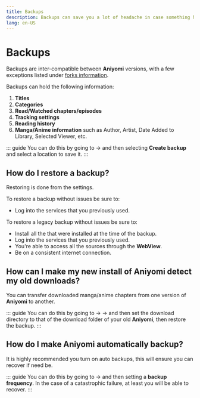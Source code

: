 ```yaml
---
title: Backups
description: Backups can save you a lot of headache in case something happens to your installation or device.
lang: en-US
---
```


# Backups

Backups are inter-compatible between **Aniyomi** versions, with a few exceptions listed under [forks information](#forks-information).

Backups can hold the following information:
1. **Titles**
1. **Categories**
1. **Read/Watched chapters/episodes**
1. **Tracking settings**
1. **Reading history**
1. **Manga/Anime information** such as Author, Artist, Date Added to Library, Selected Viewer, etc.

::: guide
You can do this by going to <Navigation item="more"/> → <Navigation item="settings_backup"/> and then selecting **Create backup** and select a location to save it.
:::

## How do I restore a backup?

Restoring is done from the <Navigation item="settings_backup"/> settings.

To restore a backup without issues be sure to:

* Log into the <Navigation item="settings_tracking"/> services that you previously used.

To restore a legacy backup without issues be sure to:

* Install all the <Navigation item="tab_extensions"/> that were installed at the time of the backup.
* Log into the <Navigation item="settings_tracking"/> services that you previously used.
* You're able to access all the sources through the **WebView**.
* Be on a consistent internet connection.

## How can I make my new install of Aniyomi detect my old downloads?

You can transfer downloaded manga/anime chapters from one version of **Aniyomi** to another.

::: guide
You can do this by going to <Navigation item="more"/> → <Navigation item="settings"/> → <Navigation item="settings_downloads"/> and then set the download directory to that of the download folder of your old **Aniyomi**, then restore the backup.
:::

## How do I make Aniyomi automatically backup?

It is highly recommended you turn on auto backups, this will ensure you can recover if need be.

::: guide
You can do this by going to <Navigation item="more"/> → <Navigation item="settings_backup"/> and then setting a **backup frequency**. In the case of a catastrophic failure, at least you will be able to recover.
:::